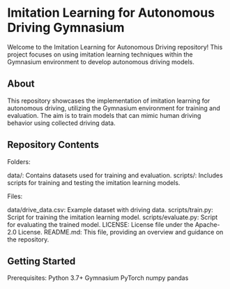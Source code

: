 # Imitation Learning for Autonomous Driving Gymnasium # 

Welcome to the Imitation Learning for Autonomous Driving repository! This project focuses on using imitation learning techniques within the Gymnasium environment to develop autonomous driving models.

## About ##

This repository showcases the implementation of imitation learning for autonomous driving, utilizing the Gymnasium environment for training and evaluation. The aim is to train models that can mimic human driving behavior using collected driving data.

## Repository Contents ##

Folders:

data/: Contains datasets used for training and evaluation.
scripts/: Includes scripts for training and testing the imitation learning models.

Files:

data/drive_data.csv: Example dataset with driving data.
scripts/train.py: Script for training the imitation learning model.
scripts/evaluate.py: Script for evaluating the trained model.
LICENSE: License file under the Apache-2.0 License.
README.md: This file, providing an overview and guidance on the repository.

## Getting Started ##

Prerequisites:
Python 3.7+
Gymnasium
PyTorch
numpy
pandas

